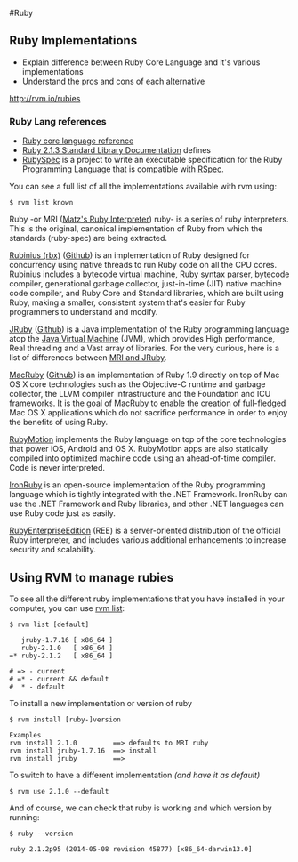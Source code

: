 #Ruby

## Ruby Implementations

- Explain difference between Ruby Core Language and it's various implementations
- Understand the pros and cons of each alternative

http://rvm.io/rubies

### Ruby Lang references

- [Ruby core language reference](http://www.ruby-doc.org/core-2.1.3/)
- [Ruby 2.1.3 Standard Library Documentation](http://www.ruby-doc.org/stdlib-2.1.3/) defines
- [RubySpec](http://rubyspec.org/overview/) is a project to write an executable specification for the Ruby Programming Language that is compatible with [RSpec](http://rspec.info/).

You can see a full list of all the implementations available with rvm using:

```
$ rvm list known
```

Ruby -or MRI ([Matz's Ruby Interpreter](http://en.wikipedia.org/wiki/Ruby_MRI)) ruby- is a series of ruby interpreters. This is the original, canonical implementation of Ruby from which the standards (ruby-spec) are being extracted.

[Rubinius (rbx)](http://rubini.us/) ([Github](https://github.com/rubinius/)) is an implementation of Ruby designed for concurrency using native threads to run Ruby code on all the CPU cores. Rubinius includes a bytecode virtual machine, Ruby syntax parser, bytecode compiler, generational garbage collector, just-in-time (JIT) native machine code compiler, and Ruby Core and Standard libraries, which are built using Ruby, making a smaller, consistent system that's easier for Ruby programmers to understand and modify.

[JRuby](http://jruby.org/) ([Github](https://github.com/jruby/jruby/wiki)) is a Java implementation of the Ruby programming language atop the [Java Virtual Machine](http://en.wikipedia.org/wiki/Java_virtual_machine) (JVM), which provides High performance, Real threading and a Vast array of libraries. For the very curious, here is a list of differences between [MRI and JRuby](https://github.com/jruby/jruby/wiki/DifferencesBetweenMriAndJruby).

[MacRuby](http://rvm.io/interpreters/macruby) ([Github](https://github.com/MacRuby/MacRuby/blob/master/README.rdoc)) is an implementation of Ruby 1.9 directly on top of Mac OS X core technologies such as the Objective-C runtime and garbage collector, the LLVM compiler infrastructure and the Foundation and ICU frameworks. It is the goal of MacRuby to enable the creation of full-fledged Mac OS X applications which do not sacrifice performance in order to enjoy the benefits of using Ruby.

[RubyMotion](http://www.rubymotion.com/) implements the Ruby language on top of the core technologies that power iOS, Android and OS X.
RubyMotion apps are also statically compiled into optimized machine code using an ahead-of-time compiler. Code is never interpreted.

[IronRuby](http://ironruby.net/) is an open-source implementation of the Ruby programming language which is tightly integrated with the .NET Framework. IronRuby can use the .NET Framework and Ruby libraries, and other .NET languages can use Ruby code just as easily.


[RubyEnterpriseEdition](http://www.rubyenterpriseedition.com/documentation.html#_overview_of_ruby_enterprise_edition_ree) (REE) is a server-oriented distribution of the official Ruby interpreter, and includes various additional enhancements to increase security and scalability.

## Using RVM to manage rubies

To see all the different ruby implementations that you have installed in your computer, you can use [rvm list](http://rvm.io/rubies/list):

```
$ rvm list [default]

   jruby-1.7.16 [ x86_64 ]
   ruby-2.1.0   [ x86_64 ]
=* ruby-2.1.2   [ x86_64 ]

# => - current
# =* - current && default
#  * - default
```

To install a new implementation or version of ruby

```
$ rvm install [ruby-]version

Examples
rvm install 2.1.0         ==> defaults to MRI ruby
rvm install jruby-1.7.16  ==> install
rvm install jruby         ==>
```

To switch to have a different implementation _(and have it as default)_

```
$ rvm use 2.1.0 --default
```

And of course, we can check that ruby is working and which version by running:

```
$ ruby --version

ruby 2.1.2p95 (2014-05-08 revision 45877) [x86_64-darwin13.0]
```
